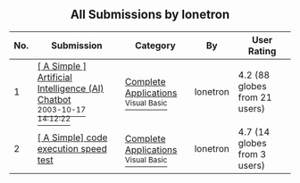 ﻿<div align="center">

## All Submissions by lonetron

</div>

No.  | Submission | Category | By   | User Rating
---- | ---------- | -------- | ---- | -----------
1 | [\[  A Simple \] Artificial Intelligence \(AI\) Chatbot<br /><sup>2003-10-17 14:12:22</sup>](https://github.com/Planet-Source-Code/lonetron-a-simple-artificial-intelligence-ai-chatbot__1-49250) | [Complete Applications<br /><sup>Visual Basic</sup>](../ByCategory/complete-applications__1-27.md) | lonetron | 4.2 (88 globes from 21 users)
2 | [\[ A Simple\] code execution speed test<br />](https://github.com/Planet-Source-Code/lonetron-a-simple-code-execution-speed-test__1-49159) | [Complete Applications<br /><sup>Visual Basic</sup>](../ByCategory/complete-applications__1-27.md) | lonetron | 4.7 (14 globes from 3 users)
